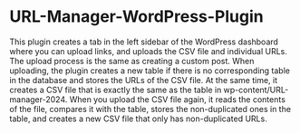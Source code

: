 # URL-Manager-WordPress-Plugin
This plugin creates a tab in the left sidebar of the WordPress dashboard where you can upload links, and uploads the CSV file and individual URLs.
The upload process is the same as creating a custom post.
When uploading, the plugin creates a new table if there is no corresponding table in the database and stores the URLs of the CSV file.
At the same time, it creates a CSV file that is exactly the same as the table in wp-content/URL-manager-2024.
When you upload the CSV file again, it reads the contents of the file, compares it with the table, stores the non-duplicated ones in the table, and creates a new CSV file that only has non-duplicated URLs.
